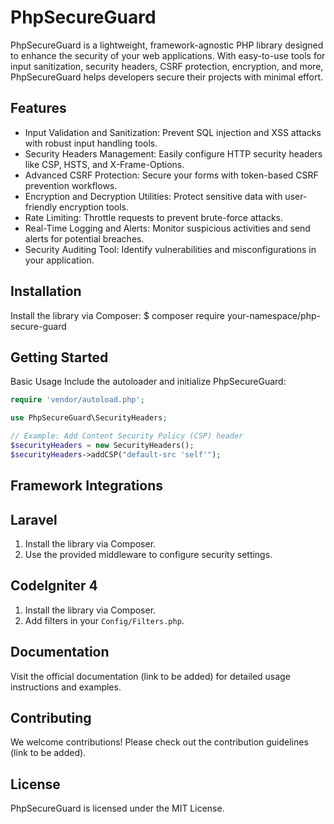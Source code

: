
PhpSecureGuard
==============

PhpSecureGuard is a lightweight, framework-agnostic PHP library designed to enhance the security of your web applications. 
With easy-to-use tools for input sanitization, security headers, CSRF protection, encryption, and more, PhpSecureGuard helps developers secure their projects with minimal effort.

Features
--------
- Input Validation and Sanitization: Prevent SQL injection and XSS attacks with robust input handling tools.
- Security Headers Management: Easily configure HTTP security headers like CSP, HSTS, and X-Frame-Options.
- Advanced CSRF Protection: Secure your forms with token-based CSRF prevention workflows.
- Encryption and Decryption Utilities: Protect sensitive data with user-friendly encryption tools.
- Rate Limiting: Throttle requests to prevent brute-force attacks.
- Real-Time Logging and Alerts: Monitor suspicious activities and send alerts for potential breaches.
- Security Auditing Tool: Identify vulnerabilities and misconfigurations in your application.

Installation
------------
Install the library via Composer:
$ composer require your-namespace/php-secure-guard

Getting Started
---------------
Basic Usage
Include the autoloader and initialize PhpSecureGuard:
```php
require 'vendor/autoload.php';

use PhpSecureGuard\SecurityHeaders;

// Example: Add Content Security Policy (CSP) header
$securityHeaders = new SecurityHeaders();
$securityHeaders->addCSP("default-src 'self'");
```

Framework Integrations
----------------------
Laravel
-------
1. Install the library via Composer.
2. Use the provided middleware to configure security settings.

CodeIgniter 4
-------------
1. Install the library via Composer.
2. Add filters in your `Config/Filters.php`.

Documentation
-------------
Visit the official documentation (link to be added) for detailed usage instructions and examples.

Contributing
------------
We welcome contributions! Please check out the contribution guidelines (link to be added).

License
-------
PhpSecureGuard is licensed under the MIT License.
